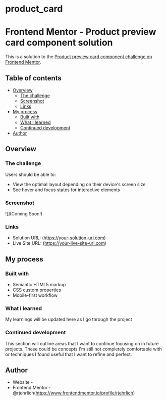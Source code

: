 # product_card

# Frontend Mentor - Product preview card component solution

This is a solution to the [Product preview card component challenge on Frontend Mentor](https://www.frontendmentor.io/challenges/product-preview-card-component-GO7UmttRfa).  

## Table of contents

- [Overview](#overview)
  - [The challenge](#the-challenge)
  - [Screenshot](#screenshot)
  - [Links](#links)
- [My process](#my-process)
  - [Built with](#built-with)
  - [What I learned](#what-i-learned)
  - [Continued development](#continued-development)
- [Author](#author)


## Overview

### The challenge

Users should be able to:

- View the optimal layout depending on their device's screen size
- See hover and focus states for interactive elements

### Screenshot

![](Coming Soon!)

### Links

- Solution URL: (https://your-solution-url.com)
- Live Site URL: (https://your-live-site-url.com)

## My process

### Built with

- Semantic HTML5 markup
- CSS custom properties
- Mobile-first workflow

### What I learned

My learnings will be updated here as I go through the project

### Continued development

This section will outline areas that I want to continue focusing on in future projects. These could be concepts I'm still not completely comfortable with or techniques I found useful that I want to refine and perfect.


## Author

- Website - 
- Frontend Mentor - @rjehrlich(https://www.frontendmentor.io/profile/rjehrlich)


